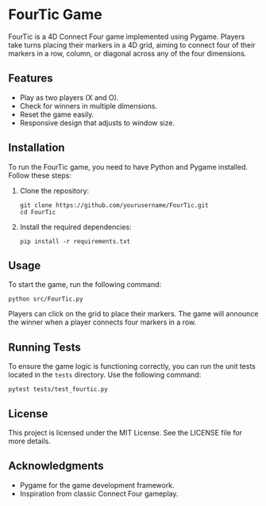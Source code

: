 # FourTic Game

FourTic is a 4D Connect Four game implemented using Pygame. Players take turns placing their markers in a 4D grid, aiming to connect four of their markers in a row, column, or diagonal across any of the four dimensions.

## Features

- Play as two players (X and O).
- Check for winners in multiple dimensions.
- Reset the game easily.
- Responsive design that adjusts to window size.

## Installation

To run the FourTic game, you need to have Python and Pygame installed. Follow these steps:

1. Clone the repository:
   ```
   git clone https://github.com/yourusername/FourTic.git
   cd FourTic
   ```

2. Install the required dependencies:
   ```
   pip install -r requirements.txt
   ```

## Usage

To start the game, run the following command:
```
python src/FourTic.py
```

Players can click on the grid to place their markers. The game will announce the winner when a player connects four markers in a row.

## Running Tests

To ensure the game logic is functioning correctly, you can run the unit tests located in the `tests` directory. Use the following command:
```
pytest tests/test_fourtic.py
```

## License

This project is licensed under the MIT License. See the LICENSE file for more details.

## Acknowledgments

- Pygame for the game development framework.
- Inspiration from classic Connect Four gameplay.